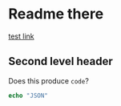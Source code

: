 
# Readme there

[test link](new.md)

## Second level header

Does this produce `code`?

```php
echo "JSON"
```
